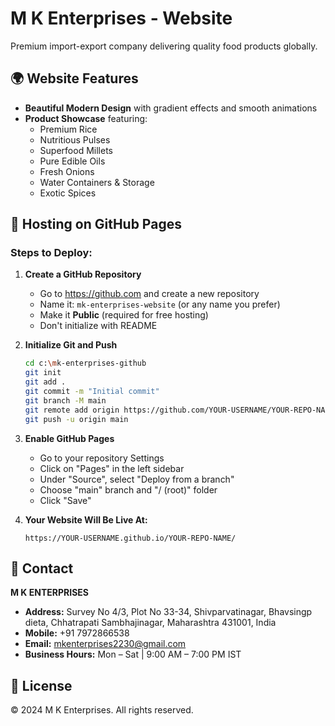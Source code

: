 # M K Enterprises - Website

Premium import-export company delivering quality food products globally.

## 🌍 Website Features

- **Beautiful Modern Design** with gradient effects and smooth animations
- **Product Showcase** featuring:
  - Premium Rice
  - Nutritious Pulses
  - Superfood Millets
  - Pure Edible Oils
  - Fresh Onions
  - Water Containers & Storage
  - Exotic Spices

## 🚀 Hosting on GitHub Pages

### Steps to Deploy:

1. **Create a GitHub Repository**
   - Go to https://github.com and create a new repository
   - Name it: `mk-enterprises-website` (or any name you prefer)
   - Make it **Public** (required for free hosting)
   - Don't initialize with README

2. **Initialize Git and Push**
   ```bash
   cd c:\mk-enterprises-github
   git init
   git add .
   git commit -m "Initial commit"
   git branch -M main
   git remote add origin https://github.com/YOUR-USERNAME/YOUR-REPO-NAME.git
   git push -u origin main
   ```

3. **Enable GitHub Pages**
   - Go to your repository Settings
   - Click on "Pages" in the left sidebar
   - Under "Source", select "Deploy from a branch"
   - Choose "main" branch and "/ (root)" folder
   - Click "Save"

4. **Your Website Will Be Live At:**
   ```
   https://YOUR-USERNAME.github.io/YOUR-REPO-NAME/
   ```

## 📧 Contact

**M K ENTERPRISES**
- **Address:** Survey No 4/3, Plot No 33-34, Shivparvatinagar, Bhavsingp dieta,
  Chhatrapati Sambhajinagar, Maharashtra 431001, India
- **Mobile:** +91 7972866538
- **Email:** mkenterprises2230@gmail.com
- **Business Hours:** Mon – Sat | 9:00 AM – 7:00 PM IST

## 📄 License

© 2024 M K Enterprises. All rights reserved.

